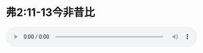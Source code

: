 # 弗2:11-13今非昔比

<audio style="width: 100%;" preload="false" controls controlslist="nodownload"><source src="//file.simai.life/audio/mp3/old/12318.mp3" type="audio/mpeg">Your browser does not support the audio element.</audio>


